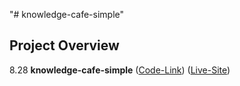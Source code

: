"# knowledge-cafe-simple" 
## Project Overview
8.28 **knowledge-cafe-simple** ([Code-Link](https://github.com/asif93-138/knowledge-cafe-simple.git)) ([Live-Site](https://asif93-138.github.io/knowledge-cafe-simple/))
